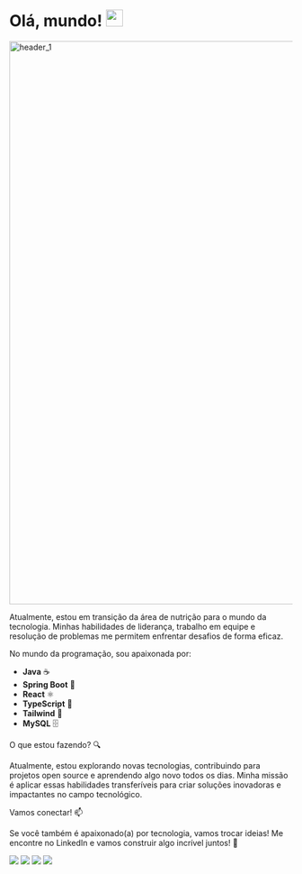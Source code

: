 <h1>Olá, mundo! <img src="https://emojis.slackmojis.com/emojis/images/1531849430/4246/blob-sunglasses.gif?1531849430" width="30"/></h1>
<img width="1000" alt="header_1" src="https://github.com/amayararocha/amayararocha/assets/163466714/032c2918-4b22-49f7-b9c9-1b41a815c525">

Atualmente, estou em transição da área de nutrição para o mundo da tecnologia. Minhas habilidades de liderança, trabalho em equipe e resolução de problemas me permitem enfrentar desafios de forma eficaz.

No mundo da programação, sou apaixonada por:

- **Java** ☕
- **Spring Boot** 🌱
- **React** ⚛️
- **TypeScript** 📜
- **Tailwind** 🎨
- **MySQL** 🗄️

O que estou fazendo? 🔍 

Atualmente, estou explorando novas tecnologias, contribuindo para projetos open source e aprendendo algo novo todos os dias. Minha missão é aplicar essas habilidades transferíveis para criar soluções inovadoras e impactantes no campo tecnológico.

Vamos conectar! 📫 

Se você também é apaixonado(a) por tecnologia, vamos trocar ideias! Me encontre no LinkedIn e vamos construir algo incrível juntos! 🚀

<div> 
  <a href = "mailto:mayara_rocha.pej@hotmail.com"><img src="https://img.shields.io/badge/Hotmail-0078D4?style=for-the-badge&logo=microsoft-outlook&logoColor=white" target="_blank"></a>
  <a href="https://www.linkedin.com/in/amayararocha" target="_blank"><img src="https://img.shields.io/badge/-LinkedIn-%230077B5?style=for-the-badge&logo=linkedin&logoColor=white" target="_blank"></a> 
  <a href="https://discord.com/users/1222979682580828303" target="_blank"><img src="https://img.shields.io/badge/Discord-7289DA?style=for-the-badge&logo=discord&logoColor=white" target="_blank"></a> 
  <a href="https://instagram.com/amayararocha" target="_blank"><img src="https://img.shields.io/badge/-Instagram-%23E4405F?style=for-the-badge&logo=instagram&logoColor=white" target="_blank"></a>
</div>
